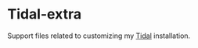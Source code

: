 # Tidal-extra
Support files related to customizing my [Tidal](https://github.com/tidalcycles/Tidal) installation.

